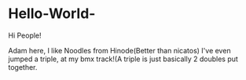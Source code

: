 # Hello-World-

Hi People!


Adam here, I like Noodles from Hinode(Better than nicatos)
I've even jumped a triple, at my bmx track!(A triple is just basically 2 doubles put together.
